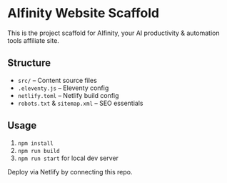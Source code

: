 # AIfinity Website Scaffold

This is the project scaffold for AIfinity, your AI productivity & automation tools affiliate site.

## Structure
- `src/` – Content source files
- `.eleventy.js` – Eleventy config
- `netlify.toml` – Netlify build config
- `robots.txt` & `sitemap.xml` – SEO essentials

## Usage
1. `npm install`
2. `npm run build`
3. `npm run start` for local dev server

Deploy via Netlify by connecting this repo.
